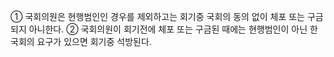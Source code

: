 ① 국회의원은 현행범인인 경우를 제외하고는 회기중 국회의 동의 없이 체포 또는 구금되지 아니한다.
② 국회의원이 회기전에 체포 또는 구금된 때에는 현행범인이 아닌 한 국회의 요구가 있으면 회기중 석방된다.
